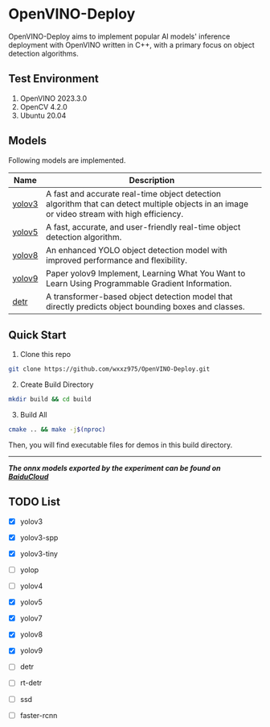 # OpenVINO-Deploy

OpenVINO-Deploy aims to implement popular AI models' inference deployment with OpenVINO written in C++, with a primary focus on object detection algorithms.

## Test Environment

1. OpenVINO 2023.3.0
2. OpenCV 4.2.0
3. Ubuntu 20.04

## Models

Following models are implemented.

|Name | Description|
|-|-|
|[yolov3](./yolov3/)| A fast and accurate real-time object detection algorithm that can detect multiple objects in an image or video stream with high efficiency.|
|[yolov5](./yolov5/)| A fast, accurate, and user-friendly real-time object detection algorithm.|
|[yolov8](./yolov8/)| An enhanced YOLO object detection model with improved performance and flexibility.|
|[yolov9](./yolov9/)| Paper yolov9 Implement, Learning What You Want to Learn Using Programmable Gradient Information.|
|[detr](./detr/)| A transformer-based object detection model that directly predicts object bounding boxes and classes.|


## Quick Start

1. Clone this repo

```bash
git clone https://github.com/wxxz975/OpenVINO-Deploy.git
```

2. Create Build Directory

```bash
mkdir build && cd build
```
3. Build All
```bash
cmake .. && make -j$(nproc)
```

Then, you will find executable files for demos in this build directory.

---
***The onnx models exported by the experiment can be found on [BaiduCloud](https://pan.baidu.com/s/1vCOleM0AEdTaI3gF39bgxw?pwd=wxxz)***





## TODO List

- [x] yolov3
- [x] yolov3-spp
- [x] yolov3-tiny
- [ ] yolop
- [ ] yolov4
- [x] yolov5
- [x] yolov7
- [x] yolov8
- [x] yolov9
- [ ] detr
- [ ] rt-detr
- [ ] ssd
- [ ] faster-rcnn

